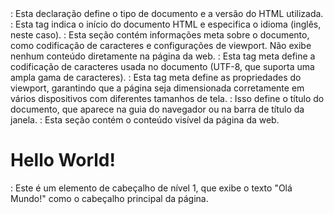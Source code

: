 <!DOCTYPE html>: Esta declaração define o tipo de documento e a versão do HTML utilizada.
<html lang="en">: Esta tag indica o início do documento HTML e especifica o idioma (inglês, neste caso).
<head>: Esta seção contém informações meta sobre o documento, como codificação de caracteres e configurações de viewport. Não exibe nenhum conteúdo diretamente na página da web.
<meta charset="UTF-8">: Esta tag meta define a codificação de caracteres usada no documento (UTF-8, que suporta uma ampla gama de caracteres).
<meta name="viewport" content="width=device-width, initial-scale=1.0">: Esta tag meta define as propriedades do viewport, garantindo que a página seja dimensionada corretamente em vários dispositivos com diferentes tamanhos de tela.
<title>Document</title>: Isso define o título do documento, que aparece na guia do navegador ou na barra de título da janela.
<body>: Esta seção contém o conteúdo visível da página da web.
<h1>Hello World!</h1>: Este é um elemento de cabeçalho de nível 1, que exibe o texto "Olá Mundo!" como o cabeçalho principal da página.
